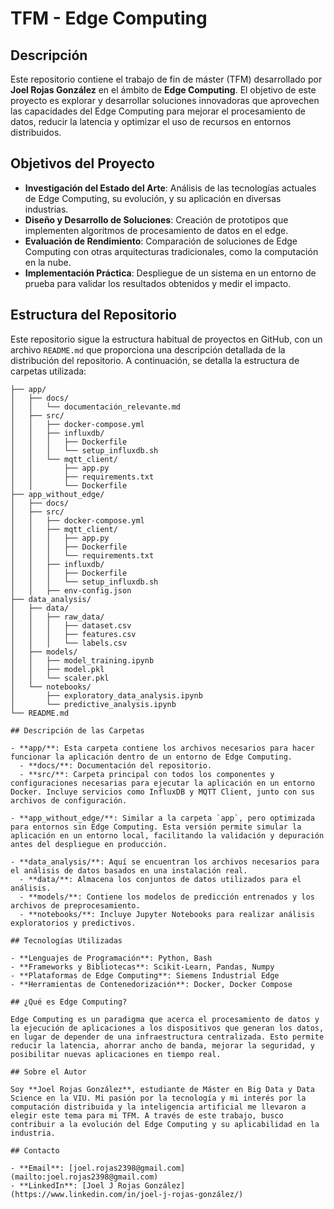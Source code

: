 # TFM - Edge Computing

## Descripción

Este repositorio contiene el trabajo de fin de máster (TFM) desarrollado por **Joel Rojas González** en el ámbito de **Edge Computing**. El objetivo de este proyecto es explorar y desarrollar soluciones innovadoras que aprovechen las capacidades del Edge Computing para mejorar el procesamiento de datos, reducir la latencia y optimizar el uso de recursos en entornos distribuidos.

## Objetivos del Proyecto

- **Investigación del Estado del Arte**: Análisis de las tecnologías actuales de Edge Computing, su evolución, y su aplicación en diversas industrias.
- **Diseño y Desarrollo de Soluciones**: Creación de prototipos que implementen algoritmos de procesamiento de datos en el edge.
- **Evaluación de Rendimiento**: Comparación de soluciones de Edge Computing con otras arquitecturas tradicionales, como la computación en la nube.
- **Implementación Práctica**: Despliegue de un sistema en un entorno de prueba para validar los resultados obtenidos y medir el impacto.

## Estructura del Repositorio

Este repositorio sigue la estructura habitual de proyectos en GitHub, con un archivo `README.md` que proporciona una descripción detallada de la distribución del repositorio. A continuación, se detalla la estructura de carpetas utilizada:

```plaintext
├── app/
│   ├── docs/
│   │   └── documentación_relevante.md
│   ├── src/
│   │   ├── docker-compose.yml
│   │   ├── influxdb/
│   │   │   ├── Dockerfile
│   │   │   └── setup_influxdb.sh
│   │   └── mqtt_client/
│   │       ├── app.py
│   │       ├── requirements.txt
│   │       └── Dockerfile
├── app_without_edge/
│   ├── docs/
│   ├── src/
│   │   ├── docker-compose.yml
│   │   ├── mqtt_client/
│   │   │   ├── app.py
│   │   │   ├── Dockerfile
│   │   │   └── requirements.txt
│   │   ├── influxdb/
│   │   │   ├── Dockerfile
│   │   │   └── setup_influxdb.sh
│   │   ├── env-config.json
├── data_analysis/
│   ├── data/
│   │   ├── raw_data/
│   │   │   ├── dataset.csv
│   │   │   ├── features.csv
│   │   │   └── labels.csv
│   ├── models/
│   │   ├── model_training.ipynb
│   │   ├── model.pkl
│   │   └── scaler.pkl
│   └── notebooks/
│       ├── exploratory_data_analysis.ipynb
│       └── predictive_analysis.ipynb
└── README.md

## Descripción de las Carpetas

- **app/**: Esta carpeta contiene los archivos necesarios para hacer funcionar la aplicación dentro de un entorno de Edge Computing.
  - **docs/**: Documentación del repositorio.
  - **src/**: Carpeta principal con todos los componentes y configuraciones necesarias para ejecutar la aplicación en un entorno Docker. Incluye servicios como InfluxDB y MQTT Client, junto con sus archivos de configuración.

- **app_without_edge/**: Similar a la carpeta `app`, pero optimizada para entornos sin Edge Computing. Esta versión permite simular la aplicación en un entorno local, facilitando la validación y depuración antes del despliegue en producción.

- **data_analysis/**: Aquí se encuentran los archivos necesarios para el análisis de datos basados en una instalación real.
  - **data/**: Almacena los conjuntos de datos utilizados para el análisis.
  - **models/**: Contiene los modelos de predicción entrenados y los archivos de preprocesamiento.
  - **notebooks/**: Incluye Jupyter Notebooks para realizar análisis exploratorios y predictivos.

## Tecnologías Utilizadas

- **Lenguajes de Programación**: Python, Bash
- **Frameworks y Bibliotecas**: Scikit-Learn, Pandas, Numpy
- **Plataformas de Edge Computing**: Siemens Industrial Edge
- **Herramientas de Contenedorización**: Docker, Docker Compose

## ¿Qué es Edge Computing?

Edge Computing es un paradigma que acerca el procesamiento de datos y la ejecución de aplicaciones a los dispositivos que generan los datos, en lugar de depender de una infraestructura centralizada. Esto permite reducir la latencia, ahorrar ancho de banda, mejorar la seguridad, y posibilitar nuevas aplicaciones en tiempo real.

## Sobre el Autor

Soy **Joel Rojas González**, estudiante de Máster en Big Data y Data Science en la VIU. Mi pasión por la tecnología y mi interés por la computación distribuida y la inteligencia artificial me llevaron a elegir este tema para mi TFM. A través de este trabajo, busco contribuir a la evolución del Edge Computing y su aplicabilidad en la industria.

## Contacto

- **Email**: [joel.rojas2398@gmail.com](mailto:joel.rojas2398@gmail.com)
- **LinkedIn**: [Joel J Rojas González](https://www.linkedin.com/in/joel-j-rojas-gonzález/)
